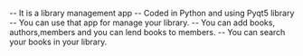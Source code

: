 -- It is a library management app
-- Coded in Python and using Pyqt5 library
-- You can use that app for manage your library.
-- You can add books, authors,members and you can lend books to members.
-- You can search your books in your library.